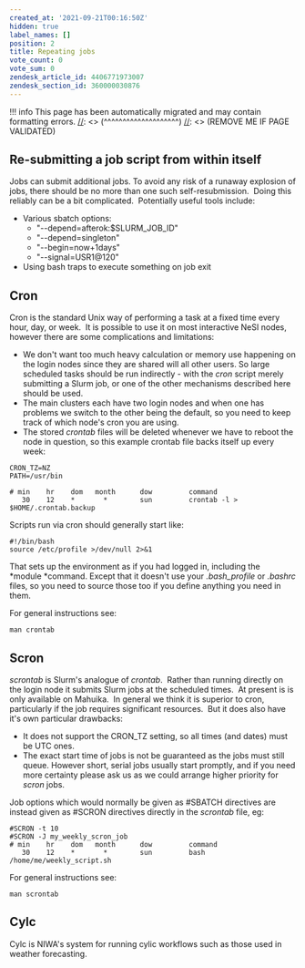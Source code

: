 ```yaml
---
created_at: '2021-09-21T00:16:50Z'
hidden: true
label_names: []
position: 2
title: Repeating jobs
vote_count: 0
vote_sum: 0
zendesk_article_id: 4406771973007
zendesk_section_id: 360000030876
---
```




[//]: <> (REMOVE ME IF PAGE VALIDATED)
[//]: <> (vvvvvvvvvvvvvvvvvvvv)
!!! info
    This page has been automatically migrated and may contain formatting errors.
[//]: <> (^^^^^^^^^^^^^^^^^^^^)
[//]: <> (REMOVE ME IF PAGE VALIDATED)

## Re-submitting a job script from within itself

Jobs can submit additional jobs. To avoid any risk of a runaway
explosion of jobs, there should be no more than one such
self-resubmission.  Doing this reliably can be a bit complicated.
 Potentially useful tools include:

-   Various sbatch options:
    -   "--depend=afterok:$SLURM\_JOB\_ID"
    -   "--depend=singleton"
    -   "--begin=now+1days"
    -   "--signal=USR1@120"
-   Using bash traps to execute something on job exit

## Cron

Cron is the standard Unix way of performing a task at a fixed time every
hour, day, or week.  It is possible to use it on most interactive NeSI
nodes, however there are some complications and limitations:

-   We don't want too much heavy calculation or memory use happening on
    the login nodes since they are shared will all other users. So large
    scheduled tasks should be run indirectly - with the *cron* script
    merely submitting a Slurm job, or one of the other mechanisms
    described here should be used.
-   The main clusters each have two login nodes and when one has
    problems we switch to the other being the default, so you need to
    keep track of which node's cron you are using.
-   The stored *crontab* files will be deleted whenever we have to
    reboot the node in question, so this example crontab file backs
    itself up every week:

<!-- -->

    CRON_TZ=NZ
    PATH=/usr/bin

    # min    hr    dom   month      dow         command
       30    12    *       *        sun         crontab -l > $HOME/.crontab.backup

Scripts run via cron should generally start like:

    #!/bin/bash
    source /etc/profile >/dev/null 2>&1

That sets up the environment as if you had logged in, including the
*module *command. Except that it doesn't use your *.bash\_profile* or
*.bashrc* files, so you need to source those too if you define anything
you need in them.

For general instructions see:

    man crontab

## Scron

*scrontab* is Slurm's analogue of *crontab*.  Rather than running
directly on the login node it submits Slurm jobs at the scheduled times.
 At present is is only available on Mahuika.  In general we think it is
superior to cron, particularly if the job requires significant
resources.  But it does also have it's own particular drawbacks:

-   It does not support the CRON\_TZ setting, so all times (and dates)
    must be UTC ones.
-   The exact start time of jobs is not be guaranteed as the jobs must
    still queue. However short, serial jobs usually start promptly, and
    if you need more certainty please ask us as we could arrange higher
    priority for *scron* jobs.

Job options which would normally be given as \#SBATCH directives are
instead given as \#SCRON directives directly in the *scrontab* file, eg:

    #SCRON -t 10
    #SCRON -J my_weekly_scron_job
    # min    hr    dom   month      dow         command
       30    12    *       *        sun         bash /home/me/weekly_script.sh

For general instructions see:

    man scrontab

## Cylc

Cylc is NIWA's system for running cylic workflows such as those used in
weather forecasting. 
